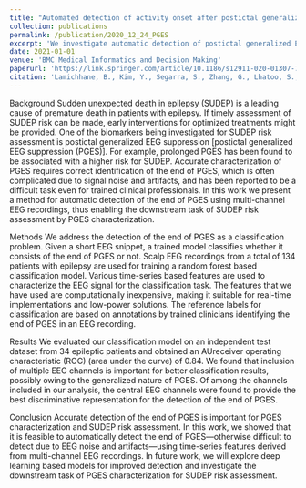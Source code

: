 ```yaml
---
title: "Automated detection of activity onset after postictal generalized EEG suppression"
collection: publications
permalink: /publication/2020_12_24_PGES
excerpt: 'We investigate automatic detection of postictal generalized EEG suppression signature using a machine learning model, demonstrating the feasibility of such approaches.'
date: 2021-01-01
venue: 'BMC Medical Informatics and Decision Making'
paperurl: 'https://link.springer.com/article/10.1186/s12911-020-01307-7'
citation: 'Lamichhane, B., Kim, Y., Segarra, S., Zhang, G., Lhatoo, S., Hampson, J., & Jiang, X. (2020). Automated detection of activity onset after postictal generalized EEG suppression. BMC Medical Informatics and Decision Making, 20, 1-10.'
---
```


Background
Sudden unexpected death in epilepsy (SUDEP) is a leading cause of premature death in patients with epilepsy. If timely assessment of SUDEP risk can be made, early interventions for optimized treatments might be provided. One of the biomarkers being investigated for SUDEP risk assessment is postictal generalized EEG suppression [postictal generalized EEG suppression (PGES)]. For example, prolonged PGES has been found to be associated with a higher risk for SUDEP. Accurate characterization of PGES requires correct identification of the end of PGES, which is often complicated due to signal noise and artifacts, and has been reported to be a difficult task even for trained clinical professionals. In this work we present a method for automatic detection of the end of PGES using multi-channel EEG recordings, thus enabling the downstream task of SUDEP risk assessment by PGES characterization.

Methods
We address the detection of the end of PGES as a classification problem. Given a short EEG snippet, a trained model classifies whether it consists of the end of PGES or not. Scalp EEG recordings from a total of 134 patients with epilepsy are used for training a random forest based classification model. Various time-series based features are used to characterize the EEG signal for the classification task. The features that we have used are computationally inexpensive, making it suitable for real-time implementations and low-power solutions. The reference labels for classification are based on annotations by trained clinicians identifying the end of PGES in an EEG recording.

Results
We evaluated our classification model on an independent test dataset from 34 epileptic patients and obtained an AUreceiver operating characteristic (ROC) (area under the curve) of 0.84. We found that inclusion of multiple EEG channels is important for better classification results, possibly owing to the generalized nature of PGES. Of among the channels included in our analysis, the central EEG channels were found to provide the best discriminative representation for the detection of the end of PGES.

Conclusion
Accurate detection of the end of PGES is important for PGES characterization and SUDEP risk assessment. In this work, we showed that it is feasible to automatically detect the end of PGES—otherwise difficult to detect due to EEG noise and artifacts—using time-series features derived from multi-channel EEG recordings. In future work, we will explore deep learning based models for improved detection and investigate the downstream task of PGES characterization for SUDEP risk assessment.